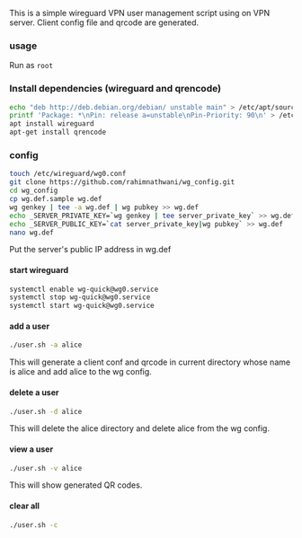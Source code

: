 This is a simple wireguard VPN user management script using on VPN server.
Client config file and qrcode are generated.

### usage
Run as `root`

### Install dependencies (wireguard and qrencode)
```bash
echo "deb http://deb.debian.org/debian/ unstable main" > /etc/apt/sources.list.d/unstable.list
printf 'Package: *\nPin: release a=unstable\nPin-Priority: 90\n' > /etc/apt/preferences.d/limit-unstable                       apt update
apt install wireguard
apt-get install qrencode
```

### config
```bash
touch /etc/wireguard/wg0.conf
git clone https://github.com/rahimnathwani/wg_config.git
cd wg_config
cp wg.def.sample wg.def
wg genkey | tee -a wg.def | wg pubkey >> wg.def
echo _SERVER_PRIVATE_KEY=`wg genkey | tee server_private_key` >> wg.def
echo _SERVER_PUBLIC_KEY=`cat server_private_key|wg pubkey` >> wg.def
nano wg.def
```
Put the server's public IP address in wg.def
#### start wireguard

```bash
systemctl enable wg-quick@wg0.service
systemctl stop wg-quick@wg0.service
systemctl start wg-quick@wg0.service
```

#### add a user

```bash
./user.sh -a alice
```

This will generate a client conf and qrcode in current directory whose name is alice
and add alice to the wg config.

#### delete a user

```bash
./user.sh -d alice
```
This will delete the alice directory and delete alice from the wg config.

#### view a user

```bash
./user.sh -v alice
```
This will show generated QR codes.

#### clear all

```bash
./user.sh -c
```
